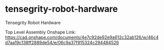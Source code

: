 # tensegrity-robot-hardware
Tensegrity Robot Hardware

Top Level Assembly Onshape Link: https://cad.onshape.com/documents/4e7c92de92e9a612c32ab126/w/46c4d7aa19c138ff2889de54/e/06c9a37f915324c294484526
